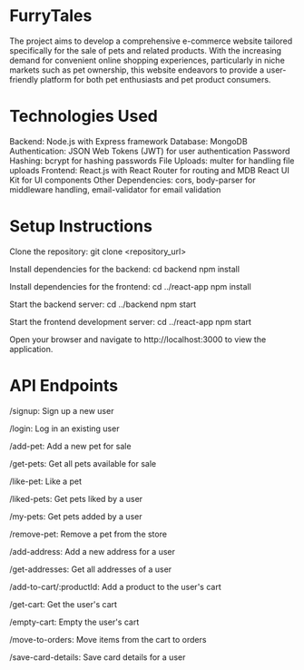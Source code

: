 # FurryTales
The project aims to develop a comprehensive e-commerce website tailored specifically for the sale of pets and related products. With the increasing demand for convenient online shopping experiences, particularly in niche markets such as pet ownership, this website endeavors to provide a user-friendly platform for both pet enthusiasts and pet product consumers.

# Technologies Used
Backend: Node.js with Express framework
Database: MongoDB
Authentication: JSON Web Tokens (JWT) for user authentication
Password Hashing: bcrypt for hashing passwords
File Uploads: multer for handling file uploads
Frontend: React.js with React Router for routing and MDB React UI Kit for UI components
Other Dependencies: cors, body-parser for middleware handling, email-validator for email validation

# Setup Instructions

Clone the repository:
git clone <repository_url>

Install dependencies for the backend:
cd backend
npm install

Install dependencies for the frontend:
cd ../react-app
npm install

Start the backend server: 
cd ../backend
npm start

Start the frontend development server:
cd ../react-app
npm start

Open your browser and navigate to http://localhost:3000 to view the application.

# API Endpoints
/signup: Sign up a new user

/login: Log in an existing user

/add-pet: Add a new pet for sale

/get-pets: Get all pets available for sale

/like-pet: Like a pet

/liked-pets: Get pets liked by a user

/my-pets: Get pets added by a user

/remove-pet: Remove a pet from the store

/add-address: Add a new address for a user

/get-addresses: Get all addresses of a user

/add-to-cart/:productId: Add a product to the user's cart

/get-cart: Get the user's cart

/empty-cart: Empty the user's cart

/move-to-orders: Move items from the cart to orders

/save-card-details: Save card details for a user


